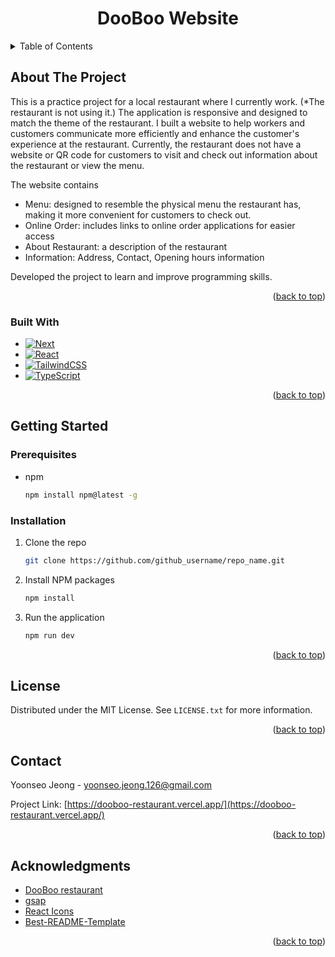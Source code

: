 <!-- Reference: https://github.com/othneildrew/Best-README-Template -->

<a name="readme-top"></a>

<!-- PROJECT LOGO -->
<div align="center">

<h1 align="center">DooBoo Website</h1>

</div>

<!-- TABLE OF CONTENTS -->
<details>
  <summary>Table of Contents</summary>
  <ol>
    <li>
      <a href="#about-the-project">About The Project</a>
      <ul>
        <li><a href="#built-with">Built With</a></li>
      </ul>
    </li>
    <li>
      <a href="#getting-started">Getting Started</a>
      <ul>
        <li><a href="#prerequisites">Prerequisites</a></li>
        <li><a href="#installation">Installation</a></li>
      </ul>
    </li>
    <li><a href="#usage">Usage</a></li>
    <li><a href="#roadmap">Roadmap</a></li>
    <li><a href="#contributing">Contributing</a></li>
    <li><a href="#license">License</a></li>
    <li><a href="#contact">Contact</a></li>
    <li><a href="#acknowledgments">Acknowledgments</a></li>
  </ol>
</details>

<!-- ABOUT THE PROJECT -->

## About The Project

This is a practice project for a local restaurant where I currently work. (*The restaurant is not using it.) 
The application is responsive and designed to match the theme of the restaurant. I built a website to help workers and customers communicate more efficiently and enhance the customer's experience at the restaurant. Currently, the restaurant does not have a website or QR code for customers to visit and check out information about the restaurant or view the menu.

The website contains
- Menu: designed to resemble the physical menu the restaurant has, making it more convenient for customers to check out.
- Online Order: includes links to online order applications for easier access
- About Restaurant: a description of the restaurant
- Information: Address, Contact, Opening hours information

Developed the project to learn and improve programming skills.

<p align="right">(<a href="#readme-top">back to top</a>)</p>

### Built With

-   [![Next][Next.js]][Next-url]
-   [![React][React.js]][React-url]
-   [![TailwindCSS][Tailwinscss]][Tailwindcss-url]
-   [![TypeScript][Typescript]][Typescript-url]

<p align="right">(<a href="#readme-top">back to top</a>)</p>

<!-- GETTING STARTED -->

## Getting Started

### Prerequisites

-   npm
    ```sh
    npm install npm@latest -g
    ```

### Installation

1. Clone the repo
    ```sh
    git clone https://github.com/github_username/repo_name.git
    ```
2. Install NPM packages
    ```sh
    npm install
    ```
3. Run the application
    ```sh
    npm run dev
    ```

<p align="right">(<a href="#readme-top">back to top</a>)</p>

<!-- LICENSE -->

## License

Distributed under the MIT License. See `LICENSE.txt` for more information.

<p align="right">(<a href="#readme-top">back to top</a>)</p>

<!-- CONTACT -->

## Contact

Yoonseo Jeong - yoonseo.jeong.126@gmail.com

Project Link: [https://dooboo-restaurant.vercel.app/](https://dooboo-restaurant.vercel.app/)

<p align="right">(<a href="#readme-top">back to top</a>)</p>

<!-- ACKNOWLEDGMENTS -->

## Acknowledgments

-   [DooBoo restaurant](https://www.google.com/maps/place/DooBoo/@49.218705,-122.9634007,17z/data=!3m1!4b1!4m6!3m5!1s0x548677cad30099b5:0x34cf9efc4648836d!8m2!3d49.2187015!4d-122.9608258!16s%2Fg%2F11fzvwh49g?entry=ttu)
-   [gsap](https://gsap.com/)
-   [React Icons](https://react-icons.github.io/react-icons/search)
-   [Best-README-Template](https://github.com/othneildrew/Best-README-Template)

<p align="right">(<a href="#readme-top">back to top</a>)</p>

<!-- MARKDOWN LINKS & IMAGES -->
<!-- https://www.markdownguide.org/basic-syntax/#reference-style-links -->

[Next.js]: https://img.shields.io/badge/next.js-000000?style=for-the-badge&logo=nextdotjs&logoColor=white
[Next-url]: https://nextjs.org/
[React.js]: https://img.shields.io/badge/React-20232A?style=for-the-badge&logo=react&logoColor=61DAFB
[React-url]: https://reactjs.org/
[Tailwinscss]: https://img.shields.io/badge/tailwindcss-0f172a?style=for-the-badge&logo=tailwindcss&logoColor=06B6D4
[Tailwindcss-url]: https://tailwindcss.com/
[Typescript]: https://img.shields.io/badge/typescript-262626?style=for-the-badge&logo=typescript&logoColor=3178C6
[Typescript-url]: https://www.typescriptlang.org/
